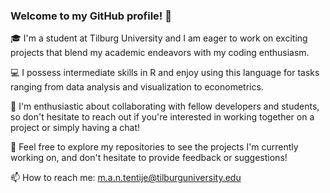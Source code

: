 ### Welcome to my GitHub profile! 👋

🎓 I'm a student at Tilburg University and I am eager to work on exciting projects that blend my academic endeavors with my coding enthusiasm.

💻 I possess intermediate skills in R and enjoy using this language for tasks ranging from data analysis and visualization to econometrics.

🤝 I'm enthusiastic about collaborating with fellow developers and students, so don't hesitate to reach out if you're interested in working together on a project or simply having a chat!

🚀 Feel free to explore my repositories to see the projects I'm currently working on, and don't hesitate to provide feedback or suggestions!

📫 How to reach me: m.a.n.tentije@tilburguniversity.edu
